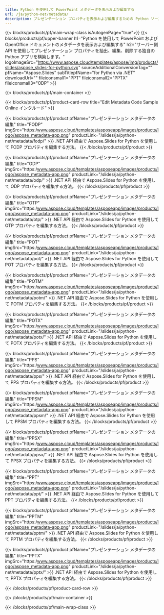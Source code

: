 ```yaml
---
title: Python を使用して PowerPoint メタデータを表示および編集する
url: /ja/python-net/metadata/
description: プレゼンテーション プロパティを表示および編集するための Python ソース コード
---
```


{{< blocks/products/pf/main-wrap-class isAutogenPage="true">}}
{{< blocks/products/pf/upper-banner h1="Python を使用して PowerPoint および OpenOffice ドキュメントのメタデータを表示および編集する" h2="サーバー側 API を使用してプレゼンテーション プロパティを抽出、編集、削除する独自の Python アプリを構築します。" logoImageSrc="https://www.aspose.cloud/templates/aspose/img/products/slides/aspose_slides-for-python.svg" sourceAdditionalConversionTag="" pfName="Aspose.Slides" subTitlepfName="for Python via .NET" downloadUrl="" fileiconsmall1="PPT" fileiconsmall2="PPTX" fileiconsmall3="ODP" >}}

{{< blocks/products/pf/main-container >}}

{{< blocks/products/pf/product-card-row title="Edit Metadata Code Sample Online インクルード" >}}

{{< blocks/products/pf/product pfName="プレゼンテーション メタデータの編集" title="FODP" imgSrc="https:/www.aspose.cloud/templates/asposeapp/images/products/logo/aspose_metadata-app.png" productLink="/slides/ja/python-net/metadata/fodp/" >}}
.NET API 経由で Aspose.Slides for Python を使用して FODP プロパティを編集する方法。
{{< /blocks/products/pf/product >}}

{{< blocks/products/pf/product pfName="プレゼンテーション メタデータの編集" title="ODP" imgSrc="https:/www.aspose.cloud/templates/asposeapp/images/products/logo/aspose_metadata-app.png" productLink="/slides/ja/python-net/metadata/odp/" >}}
.NET API 経由で Aspose.Slides for Python を使用して ODP プロパティを編集する方法。
{{< /blocks/products/pf/product >}}

{{< blocks/products/pf/product pfName="プレゼンテーション メタデータの編集" title="OTP" imgSrc="https:/www.aspose.cloud/templates/asposeapp/images/products/logo/aspose_metadata-app.png" productLink="/slides/ja/python-net/metadata/otp/" >}}
.NET API 経由で Aspose.Slides for Python を使用して OTP プロパティを編集する方法。
{{< /blocks/products/pf/product >}}

{{< blocks/products/pf/product pfName="プレゼンテーション メタデータの編集" title="POT" imgSrc="https:/www.aspose.cloud/templates/asposeapp/images/products/logo/aspose_metadata-app.png" productLink="/slides/ja/python-net/metadata/pot/" >}}
.NET API 経由で Aspose.Slides for Python を使用して POT プロパティを編集する方法。
{{< /blocks/products/pf/product >}}

{{< blocks/products/pf/product pfName="プレゼンテーション メタデータの編集" title="POTM" imgSrc="https:/www.aspose.cloud/templates/asposeapp/images/products/logo/aspose_metadata-app.png" productLink="/slides/ja/python-net/metadata/potm/" >}}
.NET API 経由で Aspose.Slides for Python を使用して POTM プロパティを編集する方法。
{{< /blocks/products/pf/product >}}

{{< blocks/products/pf/product pfName="プレゼンテーション メタデータの編集" title="POTX" imgSrc="https:/www.aspose.cloud/templates/asposeapp/images/products/logo/aspose_metadata-app.png" productLink="/slides/ja/python-net/metadata/potx/" >}}
.NET API 経由で Aspose.Slides for Python を使用して POTX プロパティを編集する方法。
{{< /blocks/products/pf/product >}}

{{< blocks/products/pf/product pfName="プレゼンテーション メタデータの編集" title="PPS" imgSrc="https:/www.aspose.cloud/templates/asposeapp/images/products/logo/aspose_metadata-app.png" productLink="/slides/ja/python-net/metadata/pps/" >}}
.NET API 経由で Aspose.Slides for Python を使用して PPS プロパティを編集する方法。
{{< /blocks/products/pf/product >}}

{{< blocks/products/pf/product pfName="プレゼンテーション メタデータの編集" title="PPSM" imgSrc="https:/www.aspose.cloud/templates/asposeapp/images/products/logo/aspose_metadata-app.png" productLink="/slides/ja/python-net/metadata/ppsm/" >}}
.NET API 経由で Aspose.Slides for Python を使用して PPSM プロパティを編集する方法。
{{< /blocks/products/pf/product >}}

{{< blocks/products/pf/product pfName="プレゼンテーション メタデータの編集" title="PPSX" imgSrc="https:/www.aspose.cloud/templates/asposeapp/images/products/logo/aspose_metadata-app.png" productLink="/slides/ja/python-net/metadata/ppsx/" >}}
.NET API 経由で Aspose.Slides for Python を使用して PPSX プロパティを編集する方法。
{{< /blocks/products/pf/product >}}

{{< blocks/products/pf/product pfName="プレゼンテーション メタデータの編集" title="PPT" imgSrc="https:/www.aspose.cloud/templates/asposeapp/images/products/logo/aspose_metadata-app.png" productLink="/slides/ja/python-net/metadata/ppt/" >}}
.NET API 経由で Aspose.Slides for Python を使用して PPT プロパティを編集する方法。
{{< /blocks/products/pf/product >}}

{{< blocks/products/pf/product pfName="プレゼンテーション メタデータの編集" title="PPTM" imgSrc="https:/www.aspose.cloud/templates/asposeapp/images/products/logo/aspose_metadata-app.png" productLink="/slides/ja/python-net/metadata/pptm/" >}}
.NET API 経由で Aspose.Slides for Python を使用して PPTM プロパティを編集する方法。
{{< /blocks/products/pf/product >}}

{{< blocks/products/pf/product pfName="プレゼンテーション メタデータの編集" title="PPTX" imgSrc="https:/www.aspose.cloud/templates/asposeapp/images/products/logo/aspose_metadata-app.png" productLink="/slides/ja/python-net/metadata/pptx/" >}}
.NET API 経由で Aspose.Slides for Python を使用して PPTX プロパティを編集する方法。
{{< /blocks/products/pf/product >}}



{{< /blocks/products/pf/product-card-row >}}

{{< /blocks/products/pf/main-container >}}
    
{{< /blocks/products/pf/main-wrap-class >}}